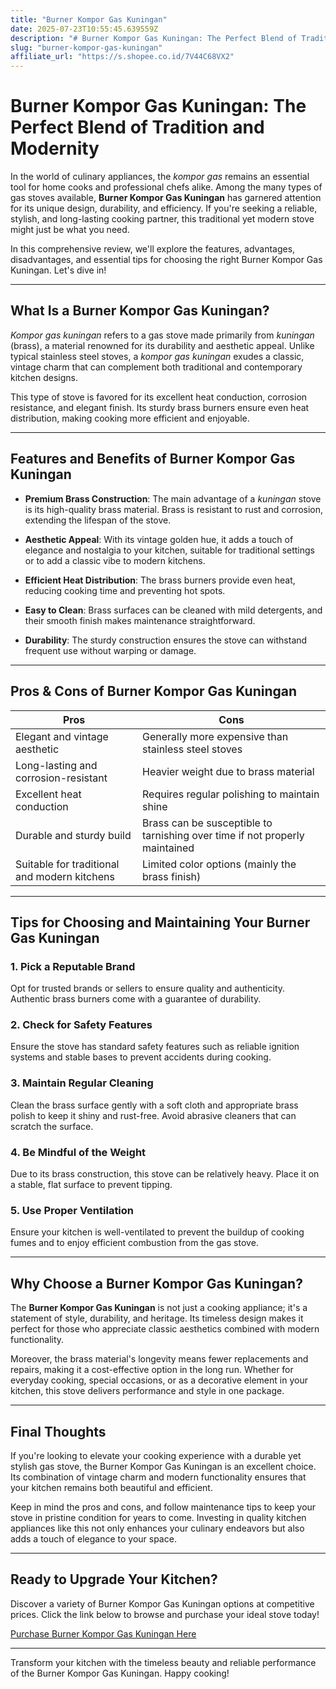 ```yaml
---
title: "Burner Kompor Gas Kuningan"
date: 2025-07-23T10:55:45.639559Z
description: "# Burner Kompor Gas Kuningan: The Perfect Blend of Tradition and Modernity..."
slug: "burner-kompor-gas-kuningan"
affiliate_url: "https://s.shopee.co.id/7V44C68VX2"
---
```

# Burner Kompor Gas Kuningan: The Perfect Blend of Tradition and Modernity

In the world of culinary appliances, the *kompor gas* remains an essential tool for home cooks and professional chefs alike. Among the many types of gas stoves available, **Burner Kompor Gas Kuningan** has garnered attention for its unique design, durability, and efficiency. If you're seeking a reliable, stylish, and long-lasting cooking partner, this traditional yet modern stove might just be what you need.

In this comprehensive review, we'll explore the features, advantages, disadvantages, and essential tips for choosing the right Burner Kompor Gas Kuningan. Let's dive in!

---

## What Is a Burner Kompor Gas Kuningan?

*Kompor gas kuningan* refers to a gas stove made primarily from *kuningan* (brass), a material renowned for its durability and aesthetic appeal. Unlike typical stainless steel stoves, a *kompor gas kuningan* exudes a classic, vintage charm that can complement both traditional and contemporary kitchen designs.

This type of stove is favored for its excellent heat conduction, corrosion resistance, and elegant finish. Its sturdy brass burners ensure even heat distribution, making cooking more efficient and enjoyable.

---

## Features and Benefits of Burner Kompor Gas Kuningan

- **Premium Brass Construction**: The main advantage of a *kuningan* stove is its high-quality brass material. Brass is resistant to rust and corrosion, extending the lifespan of the stove.

- **Aesthetic Appeal**: With its vintage golden hue, it adds a touch of elegance and nostalgia to your kitchen, suitable for traditional settings or to add a classic vibe to modern kitchens.

- **Efficient Heat Distribution**: The brass burners provide even heat, reducing cooking time and preventing hot spots.

- **Easy to Clean**: Brass surfaces can be cleaned with mild detergents, and their smooth finish makes maintenance straightforward.

- **Durability**: The sturdy construction ensures the stove can withstand frequent use without warping or damage.

---

## Pros & Cons of Burner Kompor Gas Kuningan

| **Pros**                                      | **Cons**                                    |
|----------------------------------------------|----------------------------------------------|
| Elegant and vintage aesthetic               | Generally more expensive than stainless steel stoves |
| Long-lasting and corrosion-resistant        | Heavier weight due to brass material        |
| Excellent heat conduction                     | Requires regular polishing to maintain shine |
| Durable and sturdy build                     | Brass can be susceptible to tarnishing over time if not properly maintained |
| Suitable for traditional and modern kitchens | Limited color options (mainly the brass finish) |

---

## Tips for Choosing and Maintaining Your Burner Gas Kuningan

### 1. Pick a Reputable Brand
Opt for trusted brands or sellers to ensure quality and authenticity. Authentic brass burners come with a guarantee of durability.

### 2. Check for Safety Features
Ensure the stove has standard safety features such as reliable ignition systems and stable bases to prevent accidents during cooking.

### 3. Maintain Regular Cleaning
Clean the brass surface gently with a soft cloth and appropriate brass polish to keep it shiny and rust-free. Avoid abrasive cleaners that can scratch the surface.

### 4. Be Mindful of the Weight
Due to its brass construction, this stove can be relatively heavy. Place it on a stable, flat surface to prevent tipping.

### 5. Use Proper Ventilation
Ensure your kitchen is well-ventilated to prevent the buildup of cooking fumes and to enjoy efficient combustion from the gas stove.

---

## Why Choose a Burner Kompor Gas Kuningan?

The **Burner Kompor Gas Kuningan** is not just a cooking appliance; it's a statement of style, durability, and heritage. Its timeless design makes it perfect for those who appreciate classic aesthetics combined with modern functionality.

Moreover, the brass material's longevity means fewer replacements and repairs, making it a cost-effective option in the long run. Whether for everyday cooking, special occasions, or as a decorative element in your kitchen, this stove delivers performance and style in one package.

---

## Final Thoughts

If you're looking to elevate your cooking experience with a durable yet stylish gas stove, the Burner Kompor Gas Kuningan is an excellent choice. Its combination of vintage charm and modern functionality ensures that your kitchen remains both beautiful and efficient.

Keep in mind the pros and cons, and follow maintenance tips to keep your stove in pristine condition for years to come. Investing in quality kitchen appliances like this not only enhances your culinary endeavors but also adds a touch of elegance to your space.

---

## Ready to Upgrade Your Kitchen?

Discover a variety of Burner Kompor Gas Kuningan options at competitive prices. Click the link below to browse and purchase your ideal stove today!

[Purchase Burner Kompor Gas Kuningan Here](https://s.shopee.co.id/7V44C68VX2)

---

Transform your kitchen with the timeless beauty and reliable performance of the Burner Kompor Gas Kuningan. Happy cooking!